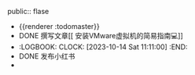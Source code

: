 public:: flase

- {{renderer :todomaster}}
- DONE 撰写文章[[ 安装VMware虚拟机的简易指南💻]]
- :LOGBOOK:
  CLOCK: [2023-10-14 Sat 11:11:00]
  :END:
- DONE 发布小红书
-